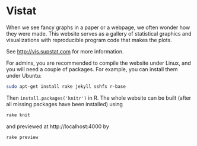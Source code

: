 # Vistat

When we see fancy graphs in a paper or a webpage, we often wonder how they
were made. This website serves as a gallery of statistical graphics and
visualizations with reproducible program code that makes the plots.

See <http://vis.supstat.com> for more information.

For admins, you are recommended to compile the website under Linux, and you
will need a couple of packages. For example, you can install them under
Ubuntu:

```bash
sudo apt-get install rake jekyll sshfs r-base
```

Then `install.packages('knitr')` in R. The whole website can be built (after
all missing packages have been installed) using

```bash
rake knit
```

and previewed at http://localhost:4000 by

```bash
rake preview
```
